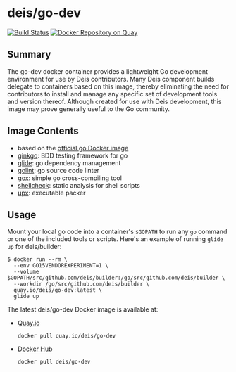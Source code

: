 # deis/go-dev

[![Build Status](https://travis-ci.org/deis/docker-go-dev.svg?branch=master)](https://travis-ci.org/deis/docker-go-dev) [![Docker Repository on Quay](https://quay.io/repository/deis/go-dev/status "Docker Repository on Quay")](https://quay.io/repository/deis/go-dev)

## Summary
The go-dev docker container provides a lightweight Go development environment for use by Deis contributors.  Many Deis component builds delegate to containers based on this image, thereby eliminating the need for contributors to install and manage any specific set of development tools and version thereof. Although created for use with Deis development, this image may prove generally useful to the Go community.

## Image Contents

* based on the [official go Docker image][]
* [ginkgo][]: BDD testing framework for go
* [glide][]: go dependency management
* [golint][]: go source code linter
* [gox][]: simple go cross-compiling tool
* [shellcheck][]: static analysis for shell scripts
* [upx][]: executable packer

## Usage

Mount your local go code into a container's `$GOPATH` to run any `go` command or one of the
included tools or scripts. Here's an example of running `glide up` for deis/builder:

```console
$ docker run --rm \
  --env GO15VENDOREXPERIMENT=1 \
  --volume $GOPATH/src/github.com/deis/builder:/go/src/github.com/deis/builder \
  --workdir /go/src/github.com/deis/builder \
  quay.io/deis/go-dev:latest \
  glide up
```

The latest deis/go-dev Docker image is available at:

* [Quay.io][]
  ```
  docker pull quay.io/deis/go-dev
  ```

* [Docker Hub][]
  ```
  docker pull deis/go-dev
  ```

[Docker Hub]: https://hub.docker.com
[ginkgo]: https://github.com/onsi/ginkgo
[glide]: https://github.com/Masterminds/glide
[golint]: https://github.com/golang/lint
[gox]: https://github.com/mitchellh/gox
[official go Docker image]: https://hub.docker.com/_/golang/
[Quay.io]: https://quay.io
[shellcheck]: https://github.com/koalaman/shellcheck
[upx]: http://upx.sourceforge.net/

